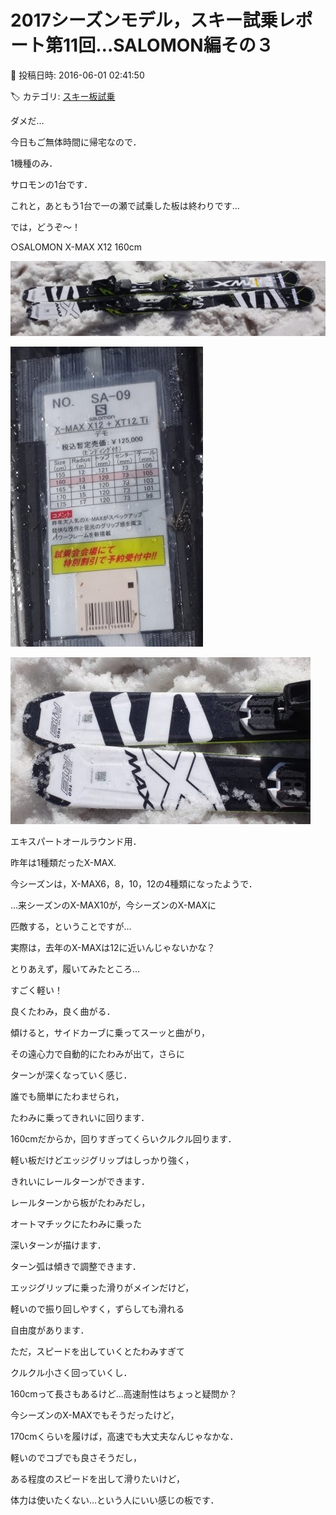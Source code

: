 # 2017シーズンモデル，スキー試乗レポート第11回…SALOMON編その３

📅 投稿日時: 2016-06-01 02:41:50

🏷️ カテゴリ: [スキー板試乗](c0bd8048615710cee890e403a36cc9a2b.md)

ダメだ…


今日もご無体時間に帰宅なので．


1機種のみ．





サロモンの1台です．


これと，あともう1台で一の瀬で試乗した板は終わりです…





では，どうぞ～！[]()








○SALOMON X-MAX X12 160cm







![4a25b89476e2f9e2dc8387656f6cf84c.jpg](images/4a25b89476e2f9e2dc8387656f6cf84c.jpg)









![ecb7abe80405480e2f806d19fc5d4089.jpg](images/ecb7abe80405480e2f806d19fc5d4089.jpg)









![f246bffb9c9c860899416723806335fe.jpg](images/f246bffb9c9c860899416723806335fe.jpg)







エキスパートオールラウンド用．





昨年は1種類だったX-MAX.


今シーズンは，X-MAX6，8，10，12の4種類になったようで．





…来シーズンのX-MAX10が，今シーズンのX-MAXに


匹敵する，ということですが…


実際は，去年のX-MAXは12に近いんじゃないかな？





とりあえず，履いてみたところ…


すごく軽い！


良くたわみ，良く曲がる．


傾けると，サイドカーブに乗ってスーッと曲がり，


その遠心力で自動的にたわみが出て，さらに


ターンが深くなっていく感じ．


誰でも簡単にたわませられ，


たわみに乗ってきれいに回ります．





160cmだからか，回りすぎってくらいクルクル回ります．


軽い板だけどエッジグリップはしっかり強く，


きれいにレールターンができます．


レールターンから板がたわみだし，


オートマチックにたわみに乗った


深いターンが描けます．


ターン弧は傾きで調整できます．





エッジグリップに乗った滑りがメインだけど，


軽いので振り回しやすく，ずらしても滑れる


自由度があります．





ただ，スピードを出していくとたわみすぎて


クルクル小さく回っていくし．


160cmって長さもあるけど…高速耐性はちょっと疑問か？





今シーズンのX-MAXでもそうだったけど，


170cmくらいを履けば，高速でも大丈夫なんじゃなかな．





軽いのでコブでも良さそうだし，


ある程度のスピードを出して滑りたいけど，


体力は使いたくない…という人にいい感じの板です．
